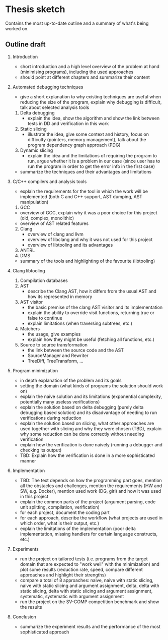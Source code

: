# Thesis sketch

Contains the most up-to-date outline and a summary of what's being worked on.

## Outline draft

1. Introduction 

   - short introduction and a high level overview of the problem at hand (minimising programs), including the used approaches
   - should point at different chapters and summarize their content

3. Automated debugging techniques

   - give a short explanation to why existing techniques are useful when reducing the size of the program, explain why debugging is difficult, talk about selected analysis tools

   1. Delta debugging
      - explain the idea, show the algorithm and show the link between tests in DD and verification in this work
   2. Static slicing
      - illustrate the idea, give some context and history, focus on difficulty (pointers, memory management), talk about the program dependency graph approach (PDG)
   3. Dynamic slicing
      - explain the idea and the limitations of requiring the program to run, argue whether it is a problem in our case (since user has to run the program in order to get the error info in the first case)

   - summarize the techniques and their advantages and limitations

3. C/C++ compilers and analysis tools

   - explain the requirements for the tool in which the work will be implemented (both C and C++ support, AST dumping, AST manipulation)

   1.  GCC
      - overview of GCC, explain why it was a poor choice for this project (old, complex, monolithic)
      - overview of AST related features
   2. Clang
      - overview of clang and llvm
      - overview of libclang and why it was not used for this project
      - overview of libtooling and its advantages
   3.   ANTRL
   4.  DMS

   - summary of the tools and highlighting of the favourite (libtooling) 

5. Clang libtooling

   1. Compilation databases
   2. AST
      - describe the Clang AST, how it differs from the usual AST and how its represented in memory
   3. AST visitor
      - the basic premise of the clang AST visitor and its implementation
      - explain the ability to override visit functions, returning true or false to continue
      - explain limitations (when traversing subtrees, etc.)
   4. Matchers
      - the usage, give examples
      - explain how they might be useful (fetching all functions, etc.)
   5. Source to source transformation
      - the link between the source code and the AST
      - SourceManager and Rewriter
      - TreeDiff, TreeTransform, ...
   
5. Program minimization

   - in depth explanation of the problem and its goals
   - setting the domain (what kinds of programs the solution should work on)
   - explain the naive solution and its limitations (exponential complexity, potentially many useless verifications)
   - explain the solution based on delta debugging (purely delta debugging based solution) and its disadvantage of needing to run verifications during reduction
   - explain the solution based on slicing, what other approaches are used together with slicing and why they were chosen (TBD), explain why some reduction can be done correctly without needing verification
   - explain how the verification is done naively (running a debugger and checking its output)
   - TBD: Explain how the verification is done in a more sophisticated manner

6. Implementation

   - TBD: The text depends on how the programming part goes, mention all the obstacles and challenges, mention the requirements (HW and SW, e.g. Docker), mention used work (DG, giri) and how it was used in this project
   - explain the common parts of the project (argument parsing, code unit splitting, compilation, verification)
   - for each project, document the coding part
   - for each approach, describe the workflow (what projects are used in which order, what is their output, etc.)
   - explain the limitations of the implementation (poor delta implementation, missing handlers for certain language constructs, etc.)

7. Experiments

   - run the project on tailored tests (i.e. programs from the target domain that are expected to "work well" with the minimization) and plot some results (reduction rate, speed, compare different approaches and highlight their strengths)
   - compare a total of 8 approaches: naive, naive with static slicing, naive with static slicing and argument assignment, delta, delta with static slicing, delta with static slicing and argument assignment, systematic, systematic with argument assignment
   - run the project on the SV-COMP competition benchmark and show the results

8. Conclusion

   - summarize the experiment results and the performance of the most sophisticated approach

